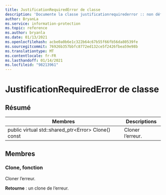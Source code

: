 ```yaml
---
title: JustificationRequiredError de classe
description: 'Documente la classe justificationrequirederror :: non définie du kit de développement logiciel (SDK) Microsoft Information Protection (MIP).'
author: BryanLa
ms.service: information-protection
ms.topic: reference
ms.author: bryanla
ms.date: 01/13/2021
ms.openlocfilehash: acbe0a0b6e1c322b64c67b55f66fb56da80539fe
ms.sourcegitcommit: 76926b357bbfc8772ed132ce5f2426fbea59e98b
ms.translationtype: MT
ms.contentlocale: fr-FR
ms.lasthandoff: 01/14/2021
ms.locfileid: "98213961"
---
```

# <a name="class-justificationrequirederror"></a>JustificationRequiredError de classe 
  
## <a name="summary"></a>Résumé
 Membres                        | Descriptions                                
--------------------------------|---------------------------------------------
public virtual std::shared_ptr\<Error\> Clone() const  |  Cloner l’erreur.
  
## <a name="members"></a>Membres
  
### <a name="clone-function"></a>Clone, fonction
Cloner l’erreur.

  
**Retourne** : un clone de l’erreur.